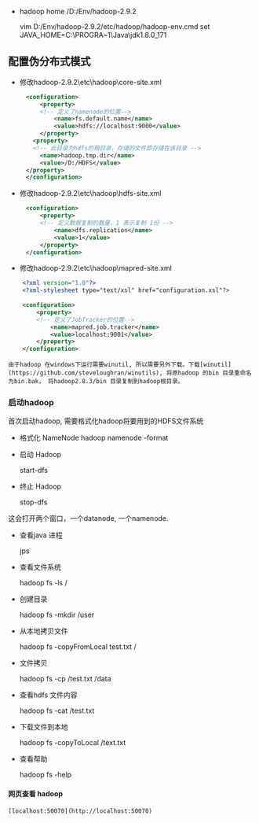 


* hadoop home /D:/Env/hadoop-2.9.2

    vim D:/Env/hadoop-2.9.2/etc/hadoop/hadoop-env.cmd
    set JAVA_HOME=C:\PROGRA~1\Java\jdk1.8.0_171

## 配置伪分布式模式

* 修改hadoop-2.9.2\etc\hadoop\core-site.xml

```xml
     <configuration>
         <property>
         <!-- 定义了namenode的位置-->
             <name>fs.default.name</name>
             <value>hdfs://localhost:9000</value>
         </property>
       <property>
       <!-- 此目录为hdfs的根目录，存储的文件即存储在该目录 -->
         <name>hadoop.tmp.dir</name>
         <value>/D:/HDFS</value>
     </property>
     </configuration>
```

* 修改hadoop-2.9.2\etc\hadoop\hdfs-site.xml

```xml
     <configuration>
         <property>
         <!-- 定义数据复制的数量，1 表示复制 1份 -->
             <name>dfs.replication</name>
             <value>1</value>
         </property>
     </configuration>
```

* 修改hadoop-2.9.2\etc\hadoop\mapred-site.xml

```xml
    <?xml version="1.0"?>
    <?xml-stylesheet type="text/xsl" href="configuration.xsl"?>
   
    <configuration>
        <property>
        <!-- 定义了JobTracker的位置-->
            <name>mapred.job.tracker</name>
            <value>localhost:9001</value>
        </property>
    </configuration>
```

    由于hadoop 在windows下运行需要winutil, 所以需要另外下载。下载[winutil](https://github.com/steveloughran/winutils), 将原hadoop 的bin 目录重命名为bin.bak， 将hadoop2.8.3/bin 目录复制到hadoop根目录。

### 启动hadoop

首次启动hadoop, 需要格式化hadoop将要用到的HDFS文件系统
* 格式化 NameNode
    hadoop namenode -format

* 启动 Hadoop

    start-dfs

* 终止 Hadoop

    stop-dfs

这会打开两个窗口，一个datanode, 一个namenode.

* 查看java 进程

    jps

* 查看文件系统

    hadoop fs -ls /

* 创建目录

    hadoop fs -mkdir /user

* 从本地拷贝文件

    hadoop fs -copyFromLocal test.txt /

* 文件拷贝

    hadoop fs -cp /test.txt /data

* 查看hdfs 文件内容

    hadoop fs -cat /test.txt

* 下载文件到本地

    hadoop fs -copyToLocal /text.txt

* 查看帮助

    hadoop fs -help

#### 网页查看 hadoop

    [localhost:50070](http://localhost:50070)
